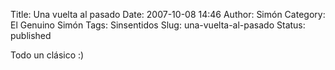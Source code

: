 Title: Una vuelta al pasado
Date: 2007-10-08 14:46
Author: Simón
Category: El Genuino Simón
Tags: Sinsentidos
Slug: una-vuelta-al-pasado
Status: published

Todo un clásico :)

<object width="425" height="350"><param name="movie" value="http://www.youtube.com/v/ctBl1cDLOPo"></param><param name="wmode" value="transparent"></param><embed src="http://www.youtube.com/v/ctBl1cDLOPo" type="application/x-shockwave-flash" wmode="transparent" width="425" height="350"></embed></object>
